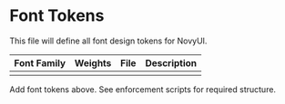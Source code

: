 # Font Tokens

This file will define all font design tokens for NovyUI.

| Font Family | Weights | File | Description |
|-------------|---------|------|-------------|
|             |         |      |             |

Add font tokens above. See enforcement scripts for required structure.
